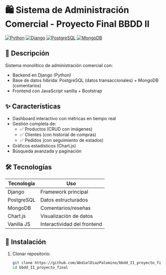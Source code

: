 # 🛍️ Sistema de Administración Comercial - Proyecto Final BBDD II

[![Python](https://img.shields.io/badge/Python-3.10+-blue?logo=python)](https://python.org)
[![Django](https://img.shields.io/badge/Django-4.2-brightgreen?logo=django)](https://djangoproject.com)
[![PostgreSQL](https://img.shields.io/badge/PostgreSQL-15-blue?logo=postgresql)](https://postgresql.org)
[![MongoDB](https://img.shields.io/badge/MongoDB-6.0-green?logo=mongodb)](https://mongodb.com)

## 📌 Descripción
Sistema monolítico de administración comercial con:
- Backend en Django (Python)
- Base de datos híbrida: PostgreSQL (datos transaccionales) + MongoDB (comentarios)
- Frontend con JavaScript vanilla + Bootstrap

## ✨ Características
- Dashboard interactivo con métricas en tiempo real
- Gestión completa de:
  - ✅ Productos (CRUD con imágenes)
  - ✅ Clientes (con historial de compras)
  - ✅ Pedidos (con seguimiento de estados)
- Gráficos estadísticos (Chart.js)
- Búsqueda avanzada y paginación

## 🛠️ Tecnologías
| Tecnología       | Uso                          |
|------------------|------------------------------|
| Django           | Framework principal          |
| PostgreSQL       | Datos estructurados          |
| MongoDB          | Comentarios/reseñas          |
| Chart.js         | Visualización de datos       |
| Vanilla JS       | Interactividad del frontend  |

## 🚀 Instalación
1. Clonar repositorio:
   ```bash
   git clone https://github.com/AbdielDiazPalomino/bbdd_II_proyecto_final.git
   cd bbdd_II_proyecto_final
